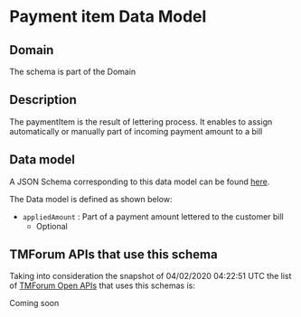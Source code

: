 # Payment item Data Model

## Domain

The  schema is part of the  Domain

## Description

The paymentItem is the result of lettering process. It enables to assign automatically or manually part of incoming payment amount to a bill

## Data model

A JSON Schema corresponding to this data model can be found
[here](https://github.com/tmforum-rand/schemas/blob/candidates/Customer/PaymentItem.schema.json).

The Data model is defined as shown below:
- `appliedAmount` : Part of a payment amount lettered to the customer bill
  - Optional




## TMForum APIs that use this schema

Taking into consideration the snapshot of 04/02/2020 04:22:51 UTC the list of [TMForum Open APIs](https://www.tmforum.org/open-apis/) that uses this schemas is:

Coming soon